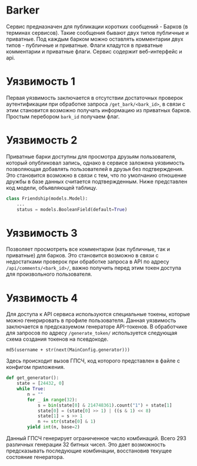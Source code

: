 # Barker
Сервис предназначен для публикации коротких сообщений - Барков (в терминах сервисов). Такие сообщения бывают двух типов публичные и приватные. Под каждым барком можно оставлять комментарии двух типов - публичные и приватные. Флаги кладутся в приватные комментарии и приватные флаги. Сервис содержит веб-интерфейс и api.

# Уязвимость 1
Первая уязвимость заключается в отсутствии достаточных проверок аутентификации при обработке запроса `/get_bark/<bark_id>`, в связи с этим становится возможно получать информацию из приватных барков.
Простым перебором `bark_id` получаем флаг.

# Уязвимость 2
Приватные барки доступны для просмотра друзьям пользователя, который опубликовал запись, однако в сервисе заложена уязвимость позволяющая добавлять пользователей в друзья без подтверждения. Это становится возможно в связи с тем, что по умолчанию отношение дружбы в базе данных считается подтвержденным. Ниже представлен код модели, объявляющей таблицу.
``` python
class Friendship(models.Model):
    ...
    status = models.BooleanField(default=True)
```

# Уязвимость 3
Позволяет просмотреть все комментарии (как публичные, так и приватные) для барков. Это становится возможно в связи с недостатками проверок при обработке запроса в API по адресу `/api/comments/<bark_id>/`, важно получить перед этим токен доступа для произвольного пользователя.

# Уязвимость 4
Для доступа к API сервиса используются специальные токены, которые можно генерировать в профиле пользователя. Данная уязвимость заключается в предсказуемом генераторе API-токенов. В обработчике для запросов по адресу `/generate_token/` используется следующая схема создания токенов на псевдокоде.
```
md5(username + str(next(MainConfig.generator)))
```
Здесь происходит вызов ГПСЧ, код которого представлен в файле с конфигом приложения.
``` python
def get_generator():
    state = [24432, 0]
    while True:
        n = ""
        for _ in range(32):
            s = bin(state[0] & 214748361).count("1") + state[1]
            state[0] = (state[0] >> 1) | ((s & 1) << 8)
            state[1] = s >> 1
            n += str(state[0] & 1)
        yield int(n, base=2)
```

Данный ГПСЧ генерирует ограниченное число комбинаций. Всего 293 различных генерации 32 битных чисел. Это дает возможность предсказывать последующие комбинации, восстановив текущее состояние генератора.
